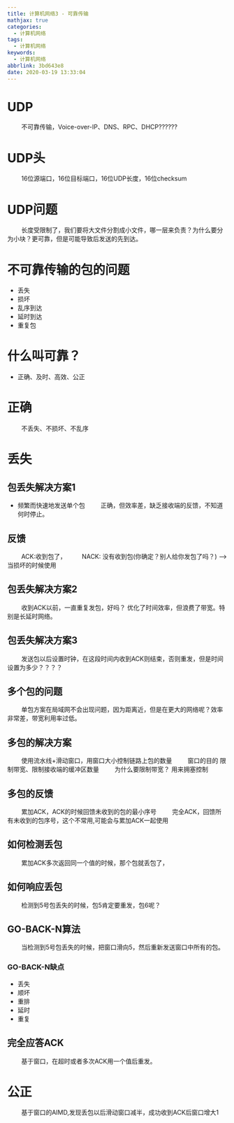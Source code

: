 ```yaml
---
title: 计算机网络3 - 可靠传输
mathjax: true
categories:
  - 计算机网络
tags:
  - 计算机网络
keywords:
  - 计算机网络
abbrlink: 3bd643e8
date: 2020-03-19 13:33:04
---
```


# UDP 
&emsp;&emsp; 不可靠传输，Voice-over-IP、DNS、RPC、DHCP??????
# UDP头
&emsp;&emsp; 16位源端口，16位目标端口，16位UDP长度，16位checksum
# UDP问题
&emsp;&emsp; 长度受限制了，我们要将大文件分割成小文件，哪一层来负责？为什么要分为小块？更可靠，但是可能导致后发送的先到达。

# 不可靠传输的包的问题
- 丢失
- 损坏
- 乱序到达
- 延时到达
- 重复包

# 什么叫可靠？
- 正确、及时、高效、公正

<!---more-->

# 正确
&emsp;&emsp; 不丢失、不损坏、不乱序

# 丢失

## 包丢失解决方案1
-   频繁而快速地发送单个包
&emsp;&emsp; 正确，但效率差，缺乏接收端的反馈，不知道何时停止。

## 反馈
&emsp;&emsp; ACK:收到包了，
&emsp;&emsp; NACK: 没有收到包(你确定？别人给你发包了吗？) —> 当损坏的时候使用
## 包丢失解决方案2
&emsp;&emsp; 收到ACK以前，一直重复发包，好吗？ 优化了时间效率，但浪费了带宽。特别是长延时网络。

## 包丢失解决方案3
&emsp;&emsp; 发送包以后设置时钟，在这段时间内收到ACK则结束，否则重发，但是时间设置为多少？？？？

## 多个包的问题
&emsp;&emsp; 单包方案在局域网不会出现问题，因为距离近，但是在更大的网络呢？效率非常差，带宽利用率过低。

## 多包的解决方案
&emsp;&emsp; 使用流水线+滑动窗口，用窗口大小控制链路上包的数量
&emsp;&emsp; 窗口的目的 限制带宽、限制接收端的缓冲区数量
&emsp;&emsp; 为什么要限制带宽？ 用来拥塞控制

## 多包的反馈
&emsp;&emsp; 累加ACK，ACK的时候回馈未收到的包的最小序号
&emsp;&emsp; 完全ACK，回馈所有未收到的包序号，这个不常用,可能会与累加ACK一起使用

## 如何检测丢包
&emsp;&emsp; 累加ACK多次返回同一个值的时候，那个包就丢包了，

## 如何响应丢包
&emsp;&emsp; 检测到5号包丢失的时候，包5肯定要重发，包6呢？

## GO-BACK-N算法
&emsp;&emsp; 当检测到5号包丢失的时候，把窗口滑向5，然后重新发送窗口中所有的包。

### GO-BACK-N缺点
- 丢失
- 顺坏
- 重排
- 延时
- 重复

## 完全应答ACK
&emsp;&emsp; 基于窗口，在超时或者多次ACK用一个值后重发。

# 公正
&emsp;&emsp; 基于窗口的AIMD,发现丢包以后滑动窗口减半，成功收到ACK后窗口增大1

